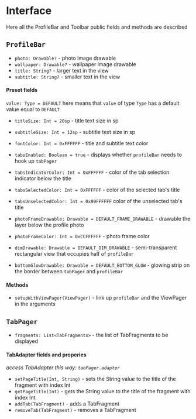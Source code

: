 # Interface
Here all the ProfileBar and Toolbar public fields and methods are described

## `ProfileBar`
* `photo: Drawable?` - photo image drawable
* `wallpaper: Drawable?` - wallpaper image drawable
* `title: String?` - larger text in the view
* `subtitle: String?` - smaller text in the view

#### Preset fields
`value: Type = DEFAULT` here means that `value` of type `Type` has a default value equal to `DEFAULT`

* `titleSize: Int = 20sp` - title text size in sp
* `subtitleSize: Int = 12sp` - subtitle text size in sp
* `fontColor: Int = 0xFFFFFF` - title and subtitle text color
* `tabsEnabled: Boolean = true` - displays whether `profileBar` needs to hook up `tabPager`
* `tabsIndicatorColor: Int = 0xFFFFFF` - color of the tab selection indicator below the title
* `tabsSelectedColor: Int = 0xFFFFFF` - color of the selected tab's title
* `tabsUnselectedColor: Int = 0x99FFFFFF` color of the unselected tab's title
    
* `photoFrameDrawable: Drawable = DEFAULT_FRAME_DRAWABLE` - drawable the layer below the profile photo
* `photoFrameColor: Int = 0xCCFFFFFF` - photo frame color
    
* `dimDrawable: Drawable = DEFAULT_DIM_DRAWABLE` - semi-transparent rectangular view that occupies half of `profileBar`
* `bottomGlowDrawable: Drawable = DEFAULT_BOTTOM_GLOW` - glowing strip on the border between `tabPager` and `profileBar`

#### Methods
* `setupWithViewPager(ViewPager)` - link up `profileBar` and the ViewPager in the arguments

## `TabPager`
* `fragments: List<TabFragments>` - the list of TabFragments to be displayed

#### TabAdapter fields and properies
_access TabAdapter this way: `tabPager.adapter`_

* `setPageTitle(Int, String)` - sets the String value to the title of the fragment with index Int
* `getPageTitle(Int)` - gets the String value to the title of the fragment with index Int
* `addTab(TabFragment)` - adds a TabFragment
* `removeTab(TabFragment)` - removes a TabFragment
